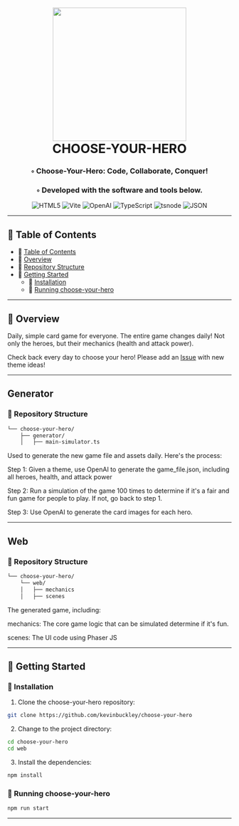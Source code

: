<div align="center">
<h1 align="center">
<img src="https://raw.githubusercontent.com/kevinbuckley/choose-your-hero/main/web/public/chooseyourhero.png" width="300" />
<br>CHOOSE-YOUR-HERO</h1>
<h3>◦ Choose-Your-Hero: Code, Collaborate, Conquer!</h3>
<h3>◦ Developed with the software and tools below.</h3>

<p align="center">
<img src="https://img.shields.io/badge/HTML5-E34F26.svg?style=flat-square&logo=HTML5&logoColor=white" alt="HTML5" />
<img src="https://img.shields.io/badge/Vite-646CFF.svg?style=flat-square&logo=Vite&logoColor=white" alt="Vite" />
<img src="https://img.shields.io/badge/OpenAI-412991.svg?style=flat-square&logo=OpenAI&logoColor=white" alt="OpenAI" />
<img src="https://img.shields.io/badge/TypeScript-3178C6.svg?style=flat-square&logo=TypeScript&logoColor=white" alt="TypeScript" />
<img src="https://img.shields.io/badge/tsnode-3178C6.svg?style=flat-square&logo=ts-node&logoColor=white" alt="tsnode" />
<img src="https://img.shields.io/badge/JSON-000000.svg?style=flat-square&logo=JSON&logoColor=white" alt="JSON" />
</p>
</div>

---

## 📖 Table of Contents

- 📖 [Table of Contents](#-table-of-contents)
- 📍 [Overview](#-overview)
- 📂 [Repository Structure](#-repository-structure)
- 🚀 [Getting Started](#-getting-started)
  - 🔧 [Installation](#-installation)
  - 🤖 [Running choose-your-hero](#-running-choose-your-hero)

---

## 📍 Overview

Daily, simple card game for everyone. The entire game changes daily! Not only the heroes, but their mechanics (health and attack power).

Check back every day to choose your hero!   Please add an [Issue](https://github.com/kevinbuckley/choose-your-hero/issues) with new theme ideas!

---

## Generator

### 📂 Repository Structure

```sh
└── choose-your-hero/
    ├── generator/
    │   ├── main-simulator.ts
```

Used to generate the new game file and assets daily. Here's the process:

Step 1: Given a theme, use OpenAI to generate the game_file.json, including all heroes, health, and attack power

Step 2: Run a simulation of the game 100 times to determine if it's a fair and fun game for people to play. If not, go back to step 1.

Step 3: Use OpenAI to generate the card images for each hero.

---

## Web

### 📂 Repository Structure
```sh
└── choose-your-hero/
    └── web/
    │   ├── mechanics
    │   ├── scenes
```

The generated game, including:

mechanics: The core game logic that can be simulated determine if it's fun.

scenes: The UI code using Phaser JS

---

## 🚀 Getting Started

### 🔧 Installation

1. Clone the choose-your-hero repository:

```sh
git clone https://github.com/kevinbuckley/choose-your-hero
```

2. Change to the project directory:

```sh
cd choose-your-hero
cd web
```

3. Install the dependencies:

```sh
npm install
```

### 🤖 Running choose-your-hero

```sh
npm run start
```

---

